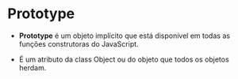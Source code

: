 # Prototype

- **Prototype** é um objeto implícito que está disponível em todas as funções construtoras do JavaScript.

- É um atributo da class Object ou do objeto que todos os objetos herdam.
